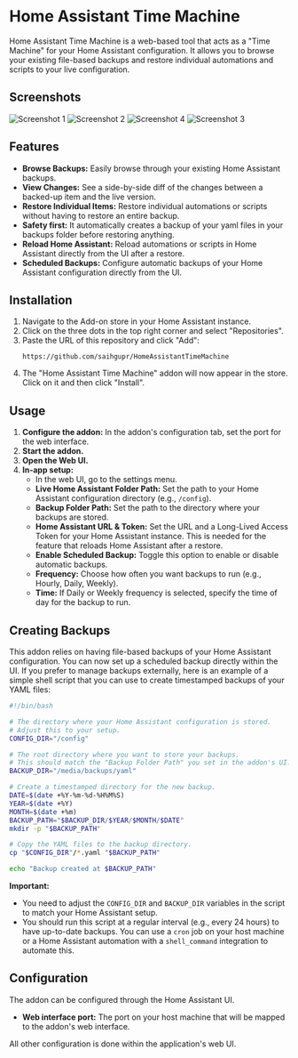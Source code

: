 # Home Assistant Time Machine

Home Assistant Time Machine is a web-based tool that acts as a "Time Machine" for your Home Assistant configuration. It allows you to browse your existing file-based backups and restore individual automations and scripts to your live configuration.

## Screenshots

![Screenshot 1](https://i.imgur.com/ZThQc5r.png)
![Screenshot 2](https://i.imgur.com/AUJdMKB.png)
![Screenshot 4](https://i.imgur.com/hZqJw04.png)
![Screenshot 3](https://i.imgur.com/UdgcMsz.png)

## Features

*   **Browse Backups:** Easily browse through your existing Home Assistant backups.
*   **View Changes:** See a side-by-side diff of the changes between a backed-up item and the live version.
*   **Restore Individual Items:** Restore individual automations or scripts without having to restore an entire backup.
*   **Safety first:** It automatically creates a backup of your yaml files in your backups folder before restoring anything.
*   **Reload Home Assistant:** Reload automations or scripts in Home Assistant directly from the UI after a restore.
*   **Scheduled Backups:** Configure automatic backups of your Home Assistant configuration directly from the UI.

## Installation

1.  Navigate to the Add-on store in your Home Assistant instance.
2.  Click on the three dots in the top right corner and select "Repositories".
3.  Paste the URL of this repository and click "Add":
    ```
    https://github.com/saihgupr/HomeAssistantTimeMachine
    ```
4.  The "Home Assistant Time Machine" addon will now appear in the store. Click on it and then click "Install".

## Usage

1.  **Configure the addon:** In the addon's configuration tab, set the port for the web interface.
2.  **Start the addon.**
3.  **Open the Web UI.**
4.  **In-app setup:**
    *   In the web UI, go to the settings menu.
    *   **Live Home Assistant Folder Path:** Set the path to your Home Assistant configuration directory (e.g., `/config`).
    *   **Backup Folder Path:** Set the path to the directory where your backups are stored.
    *   **Home Assistant URL & Token:** Set the URL and a Long-Lived Access Token for your Home Assistant instance. This is needed for the feature that reloads Home Assistant after a restore.
    *   **Enable Scheduled Backup:** Toggle this option to enable or disable automatic backups.
    *   **Frequency:** Choose how often you want backups to run (e.g., Hourly, Daily, Weekly).
    *   **Time:** If Daily or Weekly frequency is selected, specify the time of day for the backup to run.

## Creating Backups

This addon relies on having file-based backups of your Home Assistant configuration. You can now set up a scheduled backup directly within the UI. If you prefer to manage backups externally, here is an example of a simple shell script that you can use to create timestamped backups of your YAML files:

```bash
#!/bin/bash

# The directory where your Home Assistant configuration is stored.
# Adjust this to your setup.
CONFIG_DIR="/config"

# The root directory where you want to store your backups.
# This should match the "Backup Folder Path" you set in the addon's UI.
BACKUP_DIR="/media/backups/yaml"

# Create a timestamped directory for the new backup.
DATE=$(date +%Y-%m-%d-%H%M%S)
YEAR=$(date +%Y)
MONTH=$(date +%m)
BACKUP_PATH="$BACKUP_DIR/$YEAR/$MONTH/$DATE"
mkdir -p "$BACKUP_PATH"

# Copy the YAML files to the backup directory.
cp "$CONFIG_DIR"/*.yaml "$BACKUP_PATH"

echo "Backup created at $BACKUP_PATH"
```

**Important:**
*   You need to adjust the `CONFIG_DIR` and `BACKUP_DIR` variables in the script to match your Home Assistant setup.
*   You should run this script at a regular interval (e.g., every 24 hours) to have up-to-date backups. You can use a `cron` job on your host machine or a Home Assistant automation with a `shell_command` integration to automate this.

## Configuration

The addon can be configured through the Home Assistant UI.

*   **Web interface port:** The port on your host machine that will be mapped to the addon's web interface.

All other configuration is done within the application's web UI.